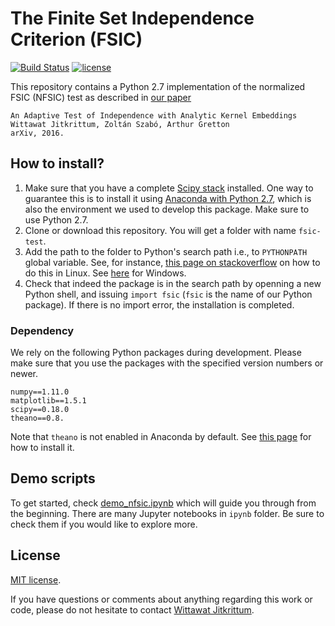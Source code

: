 # The Finite Set Independence Criterion (FSIC)

[![Build Status](https://travis-ci.org/Renelvon/fsic.svg?branch=master)](https://travis-ci.org/Renelvon/fsic)
[![license](https://img.shields.io/github/license/mashape/apistatus.svg)](https://github.com/wittawatj/fsic-test/blob/master/LICENSE)

This repository contains a Python 2.7 implementation of the normalized FSIC (NFSIC)
test as described in [our paper](https://arxiv.org/abs/1610.04782)

    An Adaptive Test of Independence with Analytic Kernel Embeddings
    Wittawat Jitkrittum, Zoltán Szabó, Arthur Gretton
    arXiv, 2016. 

## How to install?
1. Make sure that you have a complete [Scipy
   stack](https://www.scipy.org/stackspec.html) installed. One way to guarantee
this is to install it using [Anaconda with Python
2.7](https://www.continuum.io/downloads), which is also the environment we used
to develop this package. Make sure to use Python 2.7.
2. Clone or download this repository. You will get a folder with name `fsic-test`.
3. Add the path to the folder to Python's search path i.e., to `PYTHONPATH`
   global variable. See, for instance, [this page on
stackoverflow](http://stackoverflow.com/questions/11960602/how-to-add-something-to-pythonpath)
on how to do this in Linux. See
[here](http://stackoverflow.com/questions/3701646/how-to-add-to-the-pythonpath-in-windows-7)
for Windows. 
4. Check that indeed the package is in the search path by openning a new Python
   shell, and issuing `import fsic` (`fsic` is the name of our
Python package). If there is no import error, the installation is completed.  

### Dependency
We rely on the following Python packages during development. 
Please make sure that you use the packages with the specified version numbers
or newer.

    numpy==1.11.0
    matplotlib==1.5.1
    scipy==0.18.0
    theano==0.8.

Note that `theano` is not enabled in Anaconda by default. See [this
page](http://deeplearning.net/software/theano/install.html#basic-user-install-instructions)
for how to install it.

## Demo scripts

To get started, check
[demo_nfsic.ipynb](https://github.com/wittawatj/fsic-test/blob/master/ipynb/demo_nfsic.ipynb)
which will guide you through from the beginning. There are many Jupyter
notebooks in `ipynb` folder. Be sure to check them if you would like to explore more.

## License
[MIT license](https://github.com/wittawatj/fsic-test/blob/master/LICENSE).

If you have questions or comments about anything regarding this work or code,
please do not hesitate to contact [Wittawat Jitkrittum](http://wittawat.com).

